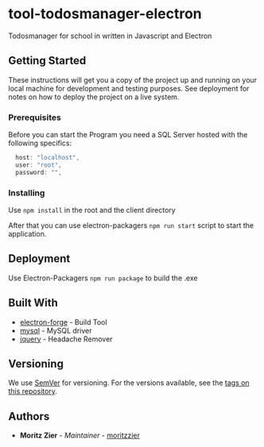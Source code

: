 # tool-todosmanager-electron

Todosmanager for school in written in Javascript and Electron

## Getting Started

These instructions will get you a copy of the project up and running on your local machine for development and testing purposes. See deployment for notes on how to deploy the project on a live system.

### Prerequisites

Before you can start the Program you need a SQL Server hosted with the following specifics:

```javascript
  host: "localhost",
  user: "root",
  password: "",
```

### Installing

Use `npm install` in the root and the client directory

After that you can use electron-packagers `npm run start` script to start the application.

## Deployment

Use Electron-Packagers `npm run package` to build the .exe

## Built With

- [electron-forge](https://www.electronforge.io/) - Build Tool
- [mysql](https://www.npmjs.com/package/mysql) - MySQL driver
- [jquery](https://www.npmjs.com/package/jquery) - Headache Remover

## Versioning

We use [SemVer](http://semver.org/) for versioning. For the versions available, see the [tags on this repository](https://github.com/your/project/tags).

## Authors

- **Moritz Zier** - _Maintainer_ - [moritzzier](https://github.com/moritzzier)
